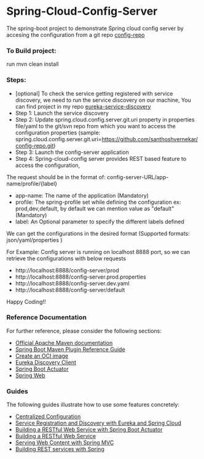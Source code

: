 # Spring-Cloud-Config-Server

The spring-boot project to demonstrate Spring cloud config server by accesing the configuration from a git repo [config-repo](https://github.com/santhoshvernekar/config-repo)

### To Build project:
run mvn clean install

### Steps:
* [optional] To check the service getting registered with service discovery, we need to run the service discovery on our machine, You can find project in my repo [eureka-service-discovery](https://github.com/santoshmv121/eureka-discovery-server)
* Step 1: Launch the service discovery
* Step 2: Update spring.cloud.config.server.git.uri property in properties file/yaml to the git/svn repo from which you want to access the configuration properties (sample: spring.cloud.config.server.git.uri=https://github.com/santhoshvernekar/config-repo.git)
* Step 3: Launch the config-server application
* Step 4: Spring-cloud-config server provides REST based feature to access the configuration,

The request should be in the format of: config-server-URL/app-name/profile/{label}
* app-name: The name of the application (Mandatory)
* profile: The spring-profile set while defining the configuration ex: prod,dev,default, by default we can mention  value as "default" (Mandatory)
* label: An Optional parameter to specify the different labels defined

We can get the configurations in the desired format (Supported formats: json/yaml/properties )

For Example: Config server is running on localhost 8888 port, so we can retrieve the configurations with below requests 
* http://localhost:8888/config-server/prod
* http://localhost:8888/config-server.prod.properties
* http://localhost:8888/config-server.dev.yaml
* http://localhost:8888/config-server/default


Happy Coding!!

### Reference Documentation
For further reference, please consider the following sections:

* [Official Apache Maven documentation](https://maven.apache.org/guides/index.html)
* [Spring Boot Maven Plugin Reference Guide](https://docs.spring.io/spring-boot/docs/2.4.2/maven-plugin/reference/html/)
* [Create an OCI image](https://docs.spring.io/spring-boot/docs/2.4.2/maven-plugin/reference/html/#build-image)
* [Eureka Discovery Client](https://docs.spring.io/spring-cloud-netflix/docs/current/reference/html/#service-discovery-eureka-clients)
* [Spring Boot Actuator](https://docs.spring.io/spring-boot/docs/2.4.2/reference/htmlsingle/#production-ready)
* [Spring Web](https://docs.spring.io/spring-boot/docs/2.4.2/reference/htmlsingle/#boot-features-developing-web-applications)

### Guides
The following guides illustrate how to use some features concretely:

* [Centralized Configuration](https://spring.io/guides/gs/centralized-configuration/)
* [Service Registration and Discovery with Eureka and Spring Cloud](https://spring.io/guides/gs/service-registration-and-discovery/)
* [Building a RESTful Web Service with Spring Boot Actuator](https://spring.io/guides/gs/actuator-service/)
* [Building a RESTful Web Service](https://spring.io/guides/gs/rest-service/)
* [Serving Web Content with Spring MVC](https://spring.io/guides/gs/serving-web-content/)
* [Building REST services with Spring](https://spring.io/guides/tutorials/bookmarks/)

